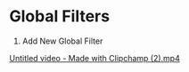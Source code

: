 # Global Filters

1. Add New Global Filter 

[Untitled video - Made with Clipchamp (2).mp4](Untitled_video_-_Made_with_Clipchamp_(2).mp4)